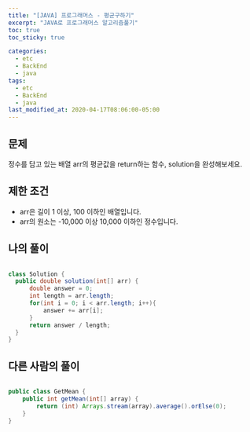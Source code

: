 ```yaml
---
title: "[JAVA] 프로그래머스 - 평균구하기"
excerpt: "JAVA로 프로그래머스 알고리즘풀기"
toc: true
toc_sticky: true

categories:
  - etc
  - BackEnd
  - java
tags:
  - etc
  - BackEnd
  - java
last_modified_at: 2020-04-17T08:06:00-05:00
---
```


## 문제 

정수를 담고 있는 배열 arr의 평균값을 return하는 함수, solution을 완성해보세요.

## 제한 조건

+ arr은 길이 1 이상, 100 이하인 배열입니다.
+ arr의 원소는 -10,000 이상 10,000 이하인 정수입니다.

## 나의 풀이

```java

class Solution {
  public double solution(int[] arr) {
      double answer = 0;
      int length = arr.length;
      for(int i = 0; i < arr.length; i++){
          answer += arr[i];
      }
      return answer / length;
  }
}

```


## 다른 사람의 풀이

```java

public class GetMean {
    public int getMean(int[] array) {
        return (int) Arrays.stream(array).average().orElse(0);
    }
}

```